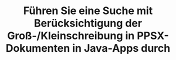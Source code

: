 ---
############################# Static ############################
layout: "auto-gen-gist"
draft: false
path: "es/search/java/case-sensitive/ppsx/"
otherformats: PDF DOC DOT DOCX DOCM DOTX DOTM TXT ODT OTT RTF XLS XLT XLSX XLSM XLSB XLTX XLTM XLA XLAM ODS OTS CSV TSV XML PPT PPS POT PPTX PPTM POTX PPSX PPSM ODP PST OST EML EMLX MSG ONE ZIP XHTML MHTML MD CHM EPUB  FB2 

############################# Head ############################
head_title: "Java-API zur Durchführung einer Textsuche mit Berücksichtigung der Groß-/Kleinschreibung in PPSX-Dokumenten"
head_description: "GDie Java-API roupDocs.Search ermöglicht Programmierern, eine Textsuche mit Berücksichtigung der Groß- und Kleinschreibung durchzuführen und die genaue Struktur von Wörtern in PPSX-Dokumenten über Java zu ermitteln."

############################# Header ############################
title: "Führen Sie eine Suche mit Berücksichtigung der Groß-/Kleinschreibung in PPSX-Dokumenten in Java-Apps durch"
description: "Die Java-API GroupDocs.Search ermöglicht Softwareentwicklern die Textsuche mit Berücksichtigung der Groß- und Kleinschreibung in verschiedenen Dokumenttypen wie PDF, HTML, DOCX, PPTX, XLSX und mehr in Java-Apps."

######################### Download Button #######################
button:
    enable: true

############################# About ############################
about:
    enable: true
    title: "Wie führe ich eine Suche mit Berücksichtigung der Groß- und Kleinschreibung in Java-Apps durch?"
    content: |
      Groß-/Kleinschreibung ist eine sehr nützliche Suchtechnik, die die Fähigkeit eines Programms beschreibt, zwischen Großbuchstaben (Großbuchstaben) und Kleinbuchstaben (Kleinbuchstaben) bei Web-, Datenbank- oder Dokumentensuchen zu unterscheiden. Es ist sehr wichtig, sich daran zu erinnern, dass die Suchmaschine standardmäßig die Groß-/Kleinschreibung nicht beachtet, was bedeutet, dass die Suche nach dem Wort Computer beide Fragmente mit einem Schlüsselnamen oder Text mit den Wörtern Computer und computer ergibt. Nehmen wir an, wir müssen die Suchergebnisse auf diejenigen mit dem Großbuchstaben „Computer“ eingrenzen, was bedeutet, dass wir eine Suche mit Berücksichtigung der Groß- und Kleinschreibung benötigen. GroupDocs.Search für Java ist eine effektive API zum Suchen und Indexieren von Dokumenten, mit der Softwareentwickler Anwendungen entwickeln können, die eine Textsuche und Indexierung für einige der beliebtesten Dokumenttypen wie PDF, HTML, Outlook-E-Mail, Microsoft Office Word, Excel-Arbeitsblätter, PowerPoint-Präsentationen, Outlook MSG, PST und viele mehr. Darüber hinaus kann es Suchanfragen identifizieren, die in einer Sprache geschrieben sind, die nicht mit Ihrem Tastaturlayout übereinstimmt.

############################# content ############################
steps:
    enable: true
    block:
    - title_left: "Suche mit Berücksichtigung der Groß- und Kleinschreibung in PPSX-Dokumenten über Java"
      content_left: |
       Die Java-API von GroupDocs.Search hat vollständige Unterstützung für grundlegende sowie erweiterte Suchfunktionen integriert, die es Softwareentwicklern ermöglichen, mit nur wenigen Codezeilen in ihren Java-Anwendungen zwischen Groß- und Kleinschreibung zu suchen.
       
       Das folgende Java-Codebeispiel zeigt, wie Sie mit nur wenigen Codezeilen eine Suche mit Berücksichtigung der Groß-/Kleinschreibung mit einer Abfrage im Text in PPSX-Dateien erreichen.

      title_right: "Führen Sie eine Suche mit Berücksichtigung der Groß-/Kleinschreibung in PPSX-Dateien durch"
      content_right: |
         * Identifizieren Sie den Pfad zum Indexordner sowie zum Dokumentenordner.
         * Erstellen eines Indexes im angegebenen Ordner durch Aufrufen der Instanz der Klasse [Index](https://apireference.groupdocs.com/search/java/com.groupdocs.search/Index#Index(java.lang.String)).
         * Indizieren von Dokumenten aus dem angegebenen Ordner durch Aufrufen der Instanz der Klasse [Add](https://apireference.groupdocs.com/search/net/groupdocs.search.index/add/methods/1).
         * Initiieren Sie eine neue Instanz der Klasse [SearchOptions](https://apireference.groupdocs.com/search/net/groupdocs.search.options/searchoptions).
         * Aktivieren der Suchoption mit Berücksichtigung der Groß-/Kleinschreibung durch Aufrufen der Methode [UseCaseSensitiveSearch](https://apireference.groupdocs.com/search/net/groupdocs.search.options/searchoptions/properties/usecasesensitivesearch).
         * Suchabfrage definieren und Suche starten
         
        
      gisthash: "f5cba2431bcb82d746d2a002b1947d21"
      gistfile: "case-sensitive_in_text_queries_java.java"

    - title_left: "Führen Sie eine Suche mit Berücksichtigung der Groß-/Kleinschreibung in Objektform über Java durch"
      content_left: |
        GroupDocs.Search Java gibt Softwareentwicklern die Möglichkeit, Suchfunktionen für verschiedene Dokumentformate in ihre eigenen Anwendungen aufzunehmen. Das folgende Java-Codebeispiel zeigt, wie Sie mit einer Abfrage in Objektform über PPSX-Dokumente zwischen Groß- und Kleinschreibung suchen.

      title_right: "Wenden Sie die Suche mit Berücksichtigung der Groß-/Kleinschreibung in PPSX Dokumenten an"
      content_right: |
       * Identifizieren Sie den Pfad zum Indexordner sowie zum Dokumentenordner.
       * Erstellen eines Indexes im angegebenen Ordner durch Aufrufen der Instanz der Klasse [Index](https://apireference.groupdocs.com/search/java/com.groupdocs.search/Index#Index(java.lang.String)).
       * Indizieren von Dokumenten aus dem angegebenen Ordner durch Aufrufen der Instanz der Klasse [Add](https://apireference.groupdocs.com/search/net/groupdocs.search.index/add/methods/1).
       * Initiieren Sie eine neue Instanz der Klasse [SearchOptions](https://apireference.groupdocs.com/search/net/groupdocs.search.options/searchoptions).
       * Aktivieren der Suchoption mit Berücksichtigung der Groß-/Kleinschreibung durch Aufrufen der Methode [UseCaseSensitiveSearch](https://apireference.groupdocs.com/search/net/groupdocs.search.options/searchoptions/properties/usecasesensitivesearch).
       * Erstellen einer Suchabfrage im Objekt durch Aufrufen der Methode [createWordQuery](https://apireference.groupdocs.com/search/java/com.groupdocs.search/SearchQuery#createWordQuery(java.lang.String)).
       * Suchabfrage definieren und Suche starten
     
      gisthash: "9e2aee884e199033f89c2c21cde108b7"
      gistfile: "case-sensitive_search_in_object_form_java.java"

    - title_left: "System Requirements"
      content_left: |
        GroupDocs.Search for Java is supported on all major platforms and operating systems. For complete system requirements guide, please visit [system requirements](https://docs.groupdocs.com/search/java/system-requirements/) before executing the code below, please make sure that you have the following prerequisites installed on your system:
         * Operating Systems: Microsoft Windows, Linux, MacOS
         * Java Versions Support: J2SE 7.0 (1.7), J2SE 8.0 (1.8) or above
         * Get the latest version of GroupDocs.Search for Java APIs from GroupDocs [Repository](https://repository.groupdocs.com/repo/com/groupdocs/groupdocs-search/)
        
      title_right: "Why Use GroupDocs.Search"
      content_right: |
        * Search Index creation in memory as well as on disk.
        * Ability of indexing from a file, stream or structure.
        * Password protected documents indexing support.
        * Support for merging of several indexes.
        * Filter Document during search indexing.
        * Spell check support during the search.
        * Blended characters are fully supported
        * Combining different types of search into one search query.
        * Simple word  and regular expression searches support
        * Fully support alias replacement in search queries.

demos:
    enable: true
        

about_formats:
    enable: true


more_formats:
    enable: true


back_to_top:
    enable: true
---